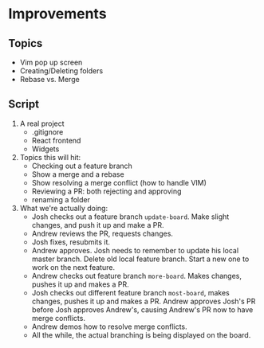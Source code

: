 # Improvements 

## Topics
* Vim pop up screen
* Creating/Deleting folders
* Rebase vs. Merge

## Script
1. A real project 
    - .gitignore 
    - React frontend 
    - Widgets 
2. Topics this will hit:
    - Checking out a feature branch
    - Show a merge and a rebase
    - Show resolving a merge conflict (how to handle VIM)
    - Reviewing a PR: both rejecting and approving
    - renaming a folder 
3. What we're actually doing:
    - Josh checks out a feature branch `update-board`. Make slight changes, and push it up and make a PR.
    - Andrew reviews the PR, requests changes.
    - Josh fixes, resubmits it.
    - Andrew approves. Josh needs to remember to update his local master branch. Delete old 
    local feature branch. Start a new one to work on the next feature. 
    - Andrew checks out feature branch `more-board`. Makes changes, pushes it up and makes a PR.
    - Josh checks out different feature branch `most-board`, makes changes, pushes it up and makes a PR. 
    Andrew approves Josh's PR before Josh approves Andrew's, causing Andrew's PR now to have merge conflicts.
    - Andrew demos how to resolve merge conflicts. 
    - All the while, the actual branching is being displayed on the board.
